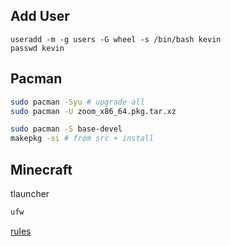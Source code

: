 ## Add User
```
useradd -m -g users -G wheel -s /bin/bash kevin
passwd kevin
```

## Pacman

```sh
sudo pacman -Syu # upgrade all
sudo pacman -U zoom_x86_64.pkg.tar.xz
```

```sh
sudo pacman -S base-devel
makepkg -si # from src + install
```

## Minecraft

tlauncher
```sh
ufw
```
[rules](https://github.com/nocliq/IPtables-Firewall-setup/blob/master/setiptables.sh)
